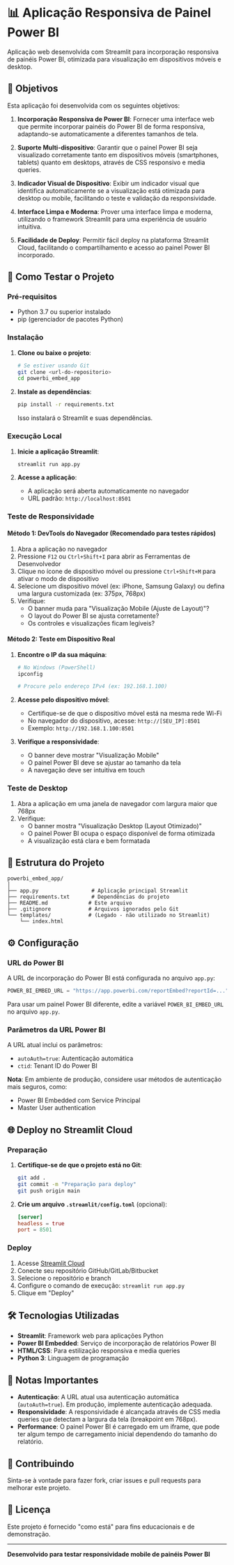 # 📊 Aplicação Responsiva de Painel Power BI

Aplicação web desenvolvida com Streamlit para incorporação responsiva de painéis Power BI, otimizada para visualização em dispositivos móveis e desktop.

## 🎯 Objetivos

Esta aplicação foi desenvolvida com os seguintes objetivos:

1. **Incorporação Responsiva de Power BI**: Fornecer uma interface web que permite incorporar painéis do Power BI de forma responsiva, adaptando-se automaticamente a diferentes tamanhos de tela.

2. **Suporte Multi-dispositivo**: Garantir que o painel Power BI seja visualizado corretamente tanto em dispositivos móveis (smartphones, tablets) quanto em desktops, através de CSS responsivo e media queries.

3. **Indicador Visual de Dispositivo**: Exibir um indicador visual que identifica automaticamente se a visualização está otimizada para desktop ou mobile, facilitando o teste e validação da responsividade.

4. **Interface Limpa e Moderna**: Prover uma interface limpa e moderna, utilizando o framework Streamlit para uma experiência de usuário intuitiva.

5. **Facilidade de Deploy**: Permitir fácil deploy na plataforma Streamlit Cloud, facilitando o compartilhamento e acesso ao painel Power BI incorporado.

## 🚀 Como Testar o Projeto

### Pré-requisitos

- Python 3.7 ou superior instalado
- pip (gerenciador de pacotes Python)

### Instalação

1. **Clone ou baixe o projeto**:
   ```bash
   # Se estiver usando Git
   git clone <url-do-repositorio>
   cd powerbi_embed_app
   ```

2. **Instale as dependências**:
   ```bash
   pip install -r requirements.txt
   ```

   Isso instalará o Streamlit e suas dependências.

### Execução Local

1. **Inicie a aplicação Streamlit**:
   ```bash
   streamlit run app.py
   ```

2. **Acesse a aplicação**:
   - A aplicação será aberta automaticamente no navegador
   - URL padrão: `http://localhost:8501`

### Teste de Responsividade

#### Método 1: DevTools do Navegador (Recomendado para testes rápidos)

1. Abra a aplicação no navegador
2. Pressione `F12` ou `Ctrl+Shift+I` para abrir as Ferramentas de Desenvolvedor
3. Clique no ícone de dispositivo móvel ou pressione `Ctrl+Shift+M` para ativar o modo de dispositivo
4. Selecione um dispositivo móvel (ex: iPhone, Samsung Galaxy) ou defina uma largura customizada (ex: 375px, 768px)
5. Verifique:
   - O banner muda para "Visualização Mobile (Ajuste de Layout)"?
   - O layout do Power BI se ajusta corretamente?
   - Os controles e visualizações ficam legíveis?

#### Método 2: Teste em Dispositivo Real

1. **Encontre o IP da sua máquina**:
   ```bash
   # No Windows (PowerShell)
   ipconfig
   
   # Procure pelo endereço IPv4 (ex: 192.168.1.100)
   ```

2. **Acesse pelo dispositivo móvel**:
   - Certifique-se de que o dispositivo móvel está na mesma rede Wi-Fi
   - No navegador do dispositivo, acesse: `http://[SEU_IP]:8501`
   - Exemplo: `http://192.168.1.100:8501`

3. **Verifique a responsividade**:
   - O banner deve mostrar "Visualização Mobile"
   - O painel Power BI deve se ajustar ao tamanho da tela
   - A navegação deve ser intuitiva em touch

### Teste de Desktop

1. Abra a aplicação em uma janela de navegador com largura maior que 768px
2. Verifique:
   - O banner mostra "Visualização Desktop (Layout Otimizado)"
   - O painel Power BI ocupa o espaço disponível de forma otimizada
   - A visualização está clara e bem formatada

## 📁 Estrutura do Projeto

```
powerbi_embed_app/
│
├── app.py                 # Aplicação principal Streamlit
├── requirements.txt       # Dependências do projeto
├── README.md             # Este arquivo
├── .gitignore            # Arquivos ignorados pelo Git
└── templates/            # (Legado - não utilizado no Streamlit)
    └── index.html
```

## ⚙️ Configuração

### URL do Power BI

A URL de incorporação do Power BI está configurada no arquivo `app.py`:

```python
POWER_BI_EMBED_URL = "https://app.powerbi.com/reportEmbed?reportId=..."
```

Para usar um painel Power BI diferente, edite a variável `POWER_BI_EMBED_URL` no arquivo `app.py`.

### Parâmetros da URL Power BI

A URL atual inclui os parâmetros:
- `autoAuth=true`: Autenticação automática
- `ctid`: Tenant ID do Power BI

**Nota**: Em ambiente de produção, considere usar métodos de autenticação mais seguros, como:
- Power BI Embedded com Service Principal
- Master User authentication

## 🌐 Deploy no Streamlit Cloud

### Preparação

1. **Certifique-se de que o projeto está no Git**:
   ```bash
   git add .
   git commit -m "Preparação para deploy"
   git push origin main
   ```

2. **Crie um arquivo `.streamlit/config.toml`** (opcional):
   ```toml
   [server]
   headless = true
   port = 8501
   ```

### Deploy

1. Acesse [Streamlit Cloud](https://streamlit.io/cloud)
2. Conecte seu repositório GitHub/GitLab/Bitbucket
3. Selecione o repositório e branch
4. Configure o comando de execução: `streamlit run app.py`
5. Clique em "Deploy"

## 🛠️ Tecnologias Utilizadas

- **Streamlit**: Framework web para aplicações Python
- **Power BI Embedded**: Serviço de incorporação de relatórios Power BI
- **HTML/CSS**: Para estilização responsiva e media queries
- **Python 3**: Linguagem de programação

## 📝 Notas Importantes

- **Autenticação**: A URL atual usa autenticação automática (`autoAuth=true`). Em produção, implemente autenticação adequada.
- **Responsividade**: A responsividade é alcançada através de CSS media queries que detectam a largura da tela (breakpoint em 768px).
- **Performance**: O painel Power BI é carregado em um iframe, que pode ter algum tempo de carregamento inicial dependendo do tamanho do relatório.

## 🤝 Contribuindo

Sinta-se à vontade para fazer fork, criar issues e pull requests para melhorar este projeto.

## 📄 Licença

Este projeto é fornecido "como está" para fins educacionais e de demonstração.

---

**Desenvolvido para testar responsividade mobile de painéis Power BI**

